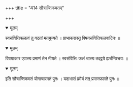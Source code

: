 +++
title = "414 सौत्रान्तिकमतम्"

+++


<details open><summary>मूलम्</summary>

स्वसंवित्तिफलत्वं तु वदतां मतमुच्यते । प्राभाकरास्तु विषयसंवित्तिफलवादिनः ॥
</details>



<details open><summary>मूलम्</summary>

विषयाकार एवास्य प्रमाणं तेन मीयते । स्वसंवित्तिः फलं चास्य तद्द्वये ह्यर्थनिश्चयः ॥
</details>



<details open><summary>मूलम्</summary>

इति सौत्रान्तिकमतं योगाचारमतं पुनः । यदाभासं प्रमेयं तत् प्रमाणफलते पुनः ॥
</details>

